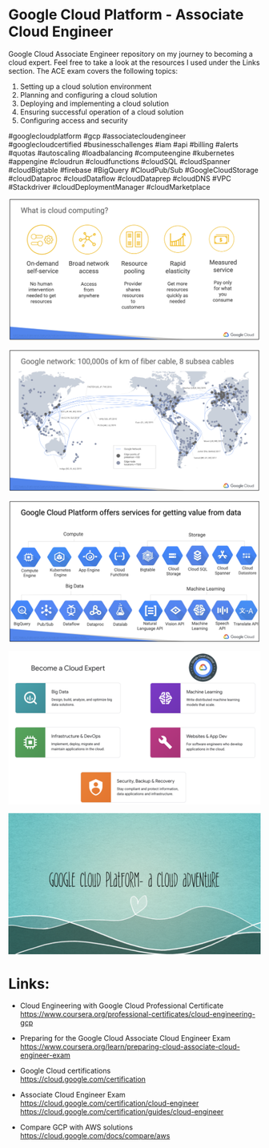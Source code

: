 # Google Cloud Platform - Associate Cloud Engineer

Google Cloud Associate Engineer repository on my journey to becoming a cloud expert. Feel free to take a look at the resources I used under the Links section. The ACE exam covers the following topics:
1. Setting up a cloud solution environment
2. Planning and configuring a cloud solution
3. Deploying and implementing a cloud solution
4. Ensuring successful operation of a cloud solution
5. Configuring access and security

#googlecloudplatform #gcp #associatecloudengineer #googlecloudcertified #businesschallenges
#iam #api #billing #alerts #quotas #autoscaling #loadbalancing
#computeengine #kubernetes #appengine #cloudrun #cloudfunctions
#cloudSQL #cloudSpanner #cloudBigtable #firebase #BigQuery #CloudPub/Sub
#GoogleCloudStorage #cloudDataproc #cloudDataflow #cloudDataprep
#cloudDNS #VPC #Stackdriver #cloudDeploymentManager #cloudMarketplace

![alt text](images/GCP-ACE-1.png)

![alt text](images/GCP-ACE-2.png)

![alt text](images/GCP-ACE-3.png)



![alt text](images/GCP-ACE-8.png)

![alt text](images/GCP-ACE-9.png)

# Links:



* Cloud Engineering with Google Cloud Professional Certificate  
https://www.coursera.org/professional-certificates/cloud-engineering-gcp

* Preparing for the Google Cloud Associate Cloud Engineer Exam  
https://www.coursera.org/learn/preparing-cloud-associate-cloud-engineer-exam



* Google Cloud certifications  
https://cloud.google.com/certification

* Associate Cloud Engineer Exam  
https://cloud.google.com/certification/cloud-engineer
https://cloud.google.com/certification/guides/cloud-engineer

* Compare GCP with AWS solutions  
https://cloud.google.com/docs/compare/aws
